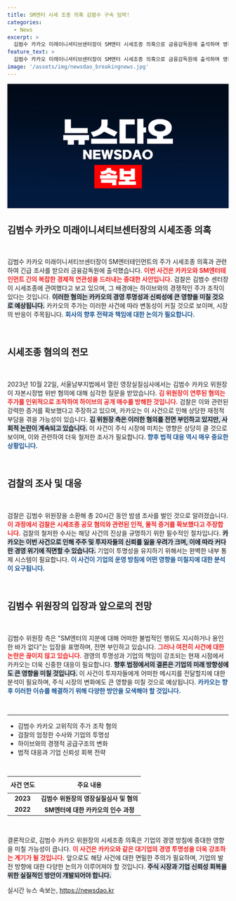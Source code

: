 ```yaml
---
title: SM엔터 시세 조종 의혹 김범수 구속 임박!
categories:
  - News
excerpt: >
  김범수 카카오 미래이니셔티브센터장이 SM엔터 시세조종 의혹으로 금융감독원에 출석하며 영장실질심사가 진행된다. 카카오는 2400억원으로 주가를 조작했다는 혐의를 받으며, 김 위원장은 모든 불법 행위를 부인하고 있다. 이 사건의 진실은 무엇일까?
feature_text: >
  김범수 카카오 미래이니셔티브센터장이 SM엔터 시세조종 의혹으로 금융감독원에 출석하며 영장실질심사가 진행된다. 카카오는 2400억원으로 주가를 조작했다는 혐의를 받으며, 김 위원장은 모든 불법 행위를 부인하고 있다. 이 사건의 진실은 무엇일까?
image: '/assets/img/newsdao_breakingnews.jpg'
---
```


<p><img src="/assets/img/newsdao_breakingnews.jpg" alt="pcversion 속보" /></p>

<h2 data-ke-size="size26">김범수 카카오 미래이니셔티브센터장의 시세조종 의혹</h2>

<p data-ke-size="size16">&nbsp;</p>

<p>김범수 카카오 미래이니셔티브센터장이 SM엔터테인먼트의 주가 시세조종 의혹과 관련하여 긴급 조사를 받으러 금융감독원에 출석했습니다. <b><span style="color: #ee2323;">이번 사건은 카카오와 SM엔터테인먼트 간의 복잡한 경제적 연관성을 드러내는 중대한 사안입니다.</span></b> 검찰은 김범수 센터장이 시세조종에 관여했다고 보고 있으며, 그 배경에는 하이브와의 경쟁적인 주가 조작이 있다는 것입니다. <b><span style="background-color: #21538527;">이러한 혐의는 카카오의 경영 투명성과 신뢰성에 큰 영향을 미칠 것으로 예상됩니다.</span></b> 카카오의 주가는 이러한 사건에 따라 변동성이 커질 것으로 보이며, 시장의 반응이 주목됩니다. <b><span style="color: #1a5490;">회사의 향후 전략과 책임에 대한 논의가 필요합니다.</span></b> </p>

<p data-ke-size="size16">&nbsp;</p>

<h2 data-ke-size="size26">시세조종 혐의의 전모</h2>

<p data-ke-size="size16">&nbsp;</p>

<p>2023년 10월 22일, 서울남부지법에서 열린 영장실질심사에서는 김범수 카카오 위원장이 자본시장법 위반 혐의에 대해 심각한 질문을 받았습니다. <b><span style="color: #ee2323;">김 위원장이 연루된 혐의는 주가를 인위적으로 조작하여 하이브의 공개 매수를 방해한 것입니다.</span></b> 검찰은 이와 관련된 강력한 증거를 확보했다고 주장하고 있으며, 카카오는 이 사건으로 인해 상당한 재정적 부담을 겪을 가능성이 있습니다. <b><span style="background-color: #21538527;">김 위원장 측은 이러한 혐의를 전면 부인하고 있지만, 사회적 논란이 계속되고 있습니다.</span></b> 이 사건이 주식 시장에 미치는 영향은 상당히 클 것으로 보이며, 이와 관련하여 더욱 철저한 조사가 필요합니다. <b><span style="color: #1a5490;">향후 법적 대응 역시 매우 중요한 상황입니다.</span></b></p>

<p data-ke-size="size16">&nbsp;</p>

<h2 data-ke-size="size26">검찰의 조사 및 대응</h2>

<p data-ke-size="size16">&nbsp;</p>

<p>검찰은 김범수 위원장을 소환해 총 20시간 동안 밤샘 조사를 벌인 것으로 알려졌습니다. <b><span style="color: #ee2323;">이 과정에서 검찰은 시세조종 공모 혐의와 관련된 인적, 물적 증거를 확보했다고 주장합니다.</span></b> 검찰의 철저한 수사는 해당 사건의 진상을 규명하기 위한 필수적인 절차입니다. <b><span style="background-color: #21538527;">카카오는 이번 사건으로 인해 주주 및 투자자들의 신뢰를 잃을 우려가 크며, 이에 따라 커다란 경영 위기에 직면할 수 있습니다.</span></b> 기업이 투명성을 유지하기 위해서는 완벽한 내부 통제 시스템이 필요합니다. <b><span style="color: #1a5490;">이 사건이 기업의 운영 방침에 어떤 영향을 미칠지에 대한 분석이 요구됩니다.</span></b></p>

<p data-ke-size="size16">&nbsp;</p>

<h2 data-ke-size="size26">김범수 위원장의 입장과 앞으로의 전망</h2>

<p data-ke-size="size16">&nbsp;</p>

<p>김범수 위원장 측은 "SM엔터의 지분에 대해 어떠한 불법적인 행위도 지시하거나 용인한 바가 없다"는 입장을 표명하며, 전면 부인하고 있습니다. <b><span style="color: #ee2323;">그러나 여전히 사건에 대한 논란은 끊이지 않고 있습니다.</span></b> 경영의 투명성과 기업의 책임이 강조되는 현재 시점에서 카카오는 더욱 신중한 대응이 필요합니다. <b><span style="background-color: #21538527;">향후 법정에서의 결론은 기업의 미래 방향성에도 큰 영향을 미칠 것입니다.</span></b> 이 사건이 투자자들에게 어떠한 메시지를 전달할지에 대한 분석이 필요하며, 주식 시장의 변화에도 큰 영향을 미칠 것으로 예상됩니다. <b><span style="color: #1a5490;">카카오는 향후 이러한 이슈를 해결하기 위해 다양한 방안을 모색해야 할 것입니다.</span></b></p>

<p data-ke-size="size16">&nbsp;</p>

<hr />

<ul>
    <li>김범수 카카오 고위직의 주가 조작 혐의</li>
    <li>검찰의 엄정한 수사와 기업의 투명성</li>
    <li>하이브와의 경쟁적 공급구조의 변화</li>
    <li>법적 대응과 기업 신뢰성 회복 전략</li>
</ul>

<p data-ke-size="size16">&nbsp;</p>

<table style="width: 100%;">
    <thead>
        <tr>
            <th style="text-align: center; height: 30px;"><b>사건 연도</b></th>
            <th style="text-align: center; height: 30px;"><b>주요 내용</b></th>
        </tr>
    </thead>
    <tbody>
        <tr>
            <td style="text-align: center; height: 17px;"><b>2023</b></td>
            <td style="text-align: center; height: 17px;"><b>김범수 위원장의 영장실질심사 및 혐의</b></td>
        </tr>
        <tr>
            <td style="text-align: center; height: 17px;"><b>2022</b></td>
            <td style="text-align: center; height: 17px;"><b>SM엔터에 대한 카카오의 인수 과정</b></td>
        </tr>
    </tbody>
</table>

<p data-ke-size="size16">&nbsp;</p>

<p>결론적으로, 김범수 카카오 위원장의 시세조종 의혹은 기업의 경영 방침에 중대한 영향을 미칠 가능성이 큽니다. <b><span style="color: #ee2323;">이 사건은 카카오와 같은 대기업의 경영 투명성을 더욱 강조하는 계기가 될 것입니다.</span></b> 앞으로도 해당 사건에 대한 면밀한 주의가 필요하며, 기업의 발전 방향에 대한 다양한 논의가 이루어져야 할 것입니다. <b><span style="background-color: #21538527;">주식 시장과 기업 신뢰성 회복을 위한 실질적인 방안이 개발되어야 합니다.</span></b></p>
실시간 뉴스 속보는, <a href="https://newsdao.kr" rel="dofollow">https://newsdao.kr</a>


